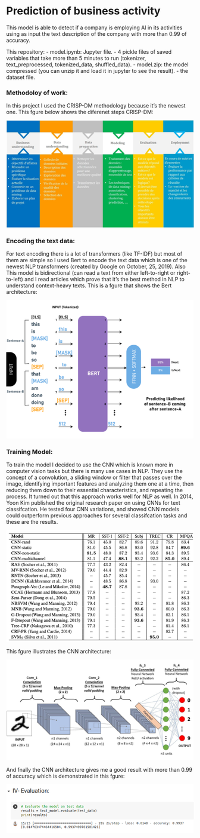 # Prediction of business activity

This model is able to detect if a company is employing AI in its activities using as input the text description of the company with more than 0.99 of accuracy.

This repository:
    - model.ipynb: Jupyter file.
    - 4 pickle files of saved variables that take more than 5 minutes to run (tokenizer, text_preprocessed, tokenized_data, shuffled_data).
    - model.zip: the model compressed (you can unzip it and load it in jupyter to see the result).
    - the dataset file.

### Methodoloy of work:
In this project I used the CRISP-DM methodology because it’s the newest one.
This fgure below shows the diferenet steps CRISP-DM:

![](crispdm.png)


### Encoding the text data:
For text encoding there is a lot of transformers (like TF-IDF) but most of them are simple so I used Bert to encode the text data which is one of the newest NLP transformers (created by Google on October, 25, 2019).
Also This model is bidirectional (can read a text from either left-to-right or right-to-left)
and I read articles which prove that it’s the best method in NLP to understand context-heavy texts.
This is a fgure that shows the Bert architecture:

![](bert.jpg)


### Training Model:

To train the model I decided to use the CNN which is known more in computer vision tasks but there is many use cases in NLP.
They use the concept of a convolution, a sliding window or filter that passes over the image, identifying important features and analyzing them one at a time, then reducing them down to their essential characteristics, and repeating the process.
It turned out that this approach works well for NLP as well. In 2014, Yoon Kim published the original research paper on using CNNs for text classifcation. He tested four CNN variations, and showed CNN models could outperform previous approaches for several classifcation tasks and these are the results.

![](research-result.png)


This fgure illustrates the CNN architecture:

![](cnn.jpg)


And fnally the CNN architecture gives me a good result with more than 0.99 of accuracy which is demonstrated in this fgure:

![](evaluation.png)

